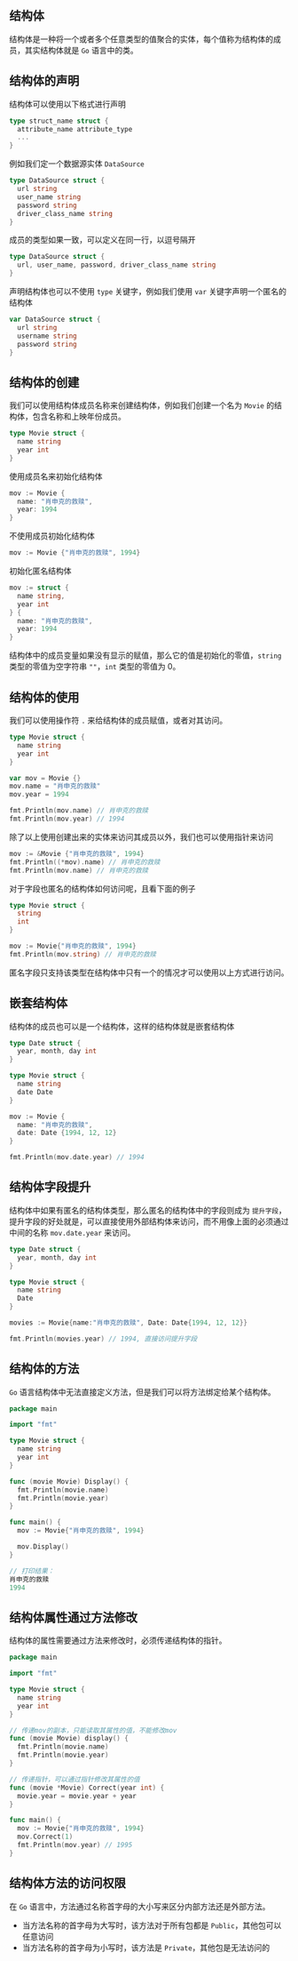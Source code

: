 ## 结构体

结构体是一种将一个或者多个任意类型的值聚合的实体，每个值称为结构体的成员，其实结构体就是 `Go` 语言中的类。

## 结构体的声明

结构体可以使用以下格式进行声明

```go
type struct_name struct {
  attribute_name attribute_type
  ...
}
```

例如我们定一个数据源实体 `DataSource`

```go
type DataSource struct {
  url string
  user_name string
  password string
  driver_class_name string
}
```

成员的类型如果一致，可以定义在同一行，以逗号隔开

```go
type DataSource struct {
  url, user_name, password, driver_class_name string
}
```

声明结构体也可以不使用 `type` 关键字，例如我们使用 `var` 关键字声明一个匿名的结构体

```go
var DataSource struct {
  url string
  username string
  password string
}
```

## 结构体的创建

我们可以使用结构体成员名称来创建结构体，例如我们创建一个名为 `Movie` 的结构体，包含名称和上映年份成员。

```go
type Movie struct {
  name string
  year int
}
```

使用成员名来初始化结构体

```go
mov := Movie {
  name: "肖申克的救赎",
  year: 1994
}
```

不使用成员初始化结构体

```go
mov := Movie {"肖申克的救赎", 1994}
```

初始化匿名结构体

```go
mov := struct {
  name string,
  year int
} {
  name: "肖申克的救赎",
  year: 1994
}
```

结构体中的成员变量如果没有显示的赋值，那么它的值是初始化的零值，`string` 类型的零值为空字符串 `""`，`int` 类型的零值为 0。

## 结构体的使用

我们可以使用操作符 `.` 来给结构体的成员赋值，或者对其访问。

```go
type Movie struct {
  name string
  year int
}

var mov = Movie {}
mov.name = "肖申克的救赎"
mov.year = 1994

fmt.Println(mov.name) // 肖申克的救赎
fmt.Println(mov.year) // 1994
```

除了以上使用创建出来的实体来访问其成员以外，我们也可以使用指针来访问

```go
mov := &Movie {"肖申克的救赎", 1994}
fmt.Println((*mov).name) // 肖申克的救赎
fmt.Println(mov.name) // 肖申克的救赎
```

对于字段也匿名的结构体如何访问呢，且看下面的例子

```go
type Movie struct {
  string
  int
}

mov := Movie{"肖申克的救赎", 1994}
fmt.Println(mov.string) // 肖申克的救赎
```

匿名字段只支持该类型在结构体中只有一个的情况才可以使用以上方式进行访问。

##  嵌套结构体

结构体的成员也可以是一个结构体，这样的结构体就是嵌套结构体

```go
type Date struct {
  year, month, day int
}

type Movie struct {
  name string
  date Date
}

mov := Movie {
  name: "肖申克的救赎",
  date: Date {1994, 12, 12}
}

fmt.Println(mov.date.year) // 1994
```

## 结构体字段提升

结构体中如果有匿名的结构体类型，那么匿名的结构体中的字段则成为 `提升字段`， 提升字段的好处就是，可以直接使用外部结构体来访问，而不用像上面的必须通过中间的名称  `mov.date.year` 来访问。

```go
type Date struct {
  year, month, day int
}

type Movie struct {
  name string
  Date
}

movies := Movie{name:"肖申克的救赎", Date: Date{1994, 12, 12}}

fmt.Println(movies.year) // 1994, 直接访问提升字段
```

## 结构体的方法

`Go` 语言结构体中无法直接定义方法，但是我们可以将方法绑定给某个结构体。

```go
package main

import "fmt"

type Movie struct {
  name string
  year int
}

func (movie Movie) Display() {
  fmt.Println(movie.name)
  fmt.Println(movie.year)
}

func main() {
  mov := Movie{"肖申克的救赎", 1994}

  mov.Display()
}

// 打印结果：
肖申克的救赎
1994
```

## 结构体属性通过方法修改

结构体的属性需要通过方法来修改时，必须传递结构体的指针。

```go
package main

import "fmt"

type Movie struct {
  name string
  year int
}

// 传递mov的副本，只能读取其属性的值，不能修改mov
func (movie Movie) display() {
  fmt.Println(movie.name)
  fmt.Println(movie.year)
}

// 传递指针，可以通过指针修改其属性的值
func (movie *Movie) Correct(year int) {
  movie.year = movie.year + year
}

func main() {
  mov := Movie{"肖申克的救赎", 1994}
  mov.Correct(1)
  fmt.Println(mov.year) // 1995
}
```

## 结构体方法的访问权限

在 `Go` 语言中，方法通过名称首字母的大小写来区分内部方法还是外部方法。

* 当方法名称的首字母为大写时，该方法对于所有包都是 `Public`，其他包可以任意访问
* 当方法名称的首字母为小写时，该方法是 `Private`，其他包是无法访问的